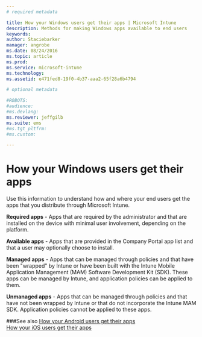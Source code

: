 ```yaml
---
# required metadata

title: How your Windows users get their apps | Microsoft Intune
description: Methods for making Windows apps available to end users
keywords:
author: Staciebarker
manager: angrobe
ms.date: 08/24/2016
ms.topic: article
ms.prod:
ms.service: microsoft-intune
ms.technology:
ms.assetid: e471fed8-19f0-4b37-aaa2-65f28a6b4794

# optional metadata

#ROBOTS:
#audience:
#ms.devlang:
ms.reviewer: jeffgilb
ms.suite: ems
#ms.tgt_pltfrm:
#ms.custom:

---
```



# How your Windows users get their apps

Use this information to understand how and where your end users get the apps that you distribute through Microsoft Intune.

**Required apps** - Apps that are required by the administrator and that are installed on the device with minimal user involvement, depending on the platform.

**Available apps** - Apps that are provided in the Company Portal app list and that a user may optionally choose to install.

**Managed apps** - Apps that can be managed through policies and that have been "wrapped" by Intune or have been built with the Intune Mobile Application Management (MAM) Software Development Kit (SDK). These apps can be managed by Intune, and application policies can be applied to them.

**Unmanaged apps** - Apps that can be managed through policies and that have not been wrapped by Intune or that do not incorporate the Intune MAM SDK. Application policies cannot be applied to these apps.

###See also
[How your Android users get their apps](how-your-android-users-get-their-apps.md)</br>
[How your iOS users get their apps](how-your-ios-users-get-their-apps.md)
